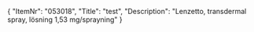 {
  "ItemNr": "053018",
  "Title": "test",
  "Description": "Lenzetto, transdermal spray, lösning 1,53 mg/sprayning"
}